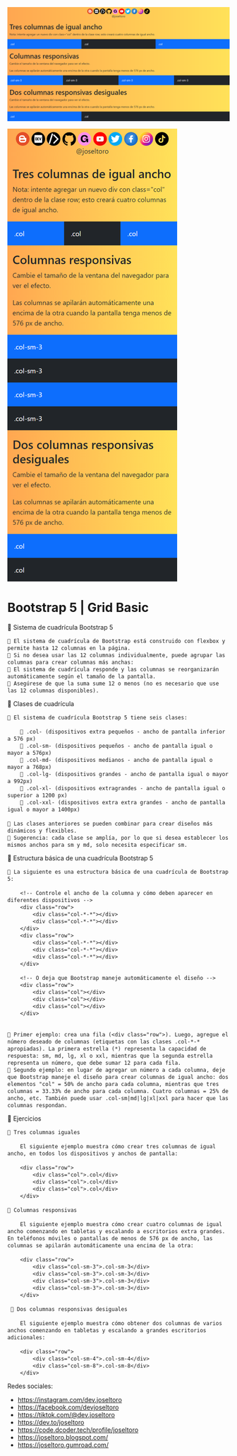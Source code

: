 [![](captura-1.png)](captura-1.png "Captura de Pantalla")

[![](captura-2.png)](captura-2.png "Captura de Pantalla")

# Bootstrap 5 | Grid Basic

📒 Sistema de cuadrícula Bootstrap 5

    📝 El sistema de cuadrícula de Bootstrap está construido con flexbox y permite hasta 12 columnas en la página.
    📝 Si no desea usar las 12 columnas individualmente, puede agrupar las columnas para crear columnas más anchas:
    📝 El sistema de cuadrícula responde y las columnas se reorganizarán automáticamente según el tamaño de la pantalla.
    📝 Asegúrese de que la suma sume 12 o menos (no es necesario que use las 12 columnas disponibles).

📒 Clases de cuadrícula

    📝 El sistema de cuadrícula Bootstrap 5 tiene seis clases:

        🔸 .col- (dispositivos extra pequeños - ancho de pantalla inferior a 576 px)
        🔸 .col-sm- (dispositivos pequeños - ancho de pantalla igual o mayor a 576px)
        🔸 .col-md- (dispositivos medianos - ancho de pantalla igual o mayor a 768px)
        🔸 .col-lg- (dispositivos grandes - ancho de pantalla igual o mayor a 992px)
        🔸 .col-xl- (dispositivos extragrandes - ancho de pantalla igual o superior a 1200 px)
        🔸 .col-xxl- (dispositivos extra extra grandes - ancho de pantalla igual o mayor a 1400px)

    📝 Las clases anteriores se pueden combinar para crear diseños más dinámicos y flexibles.
    📝 Sugerencia: cada clase se amplía, por lo que si desea establecer los mismos anchos para sm y md, solo necesita especificar sm.

📒 Estructura básica de una cuadrícula Bootstrap 5

    📝 La siguiente es una estructura básica de una cuadrícula de Bootstrap 5:

        <!-- Controle el ancho de la columna y cómo deben aparecer en diferentes dispositivos -->
        <div class="row">
            <div class="col-*-*"></div>
            <div class="col-*-*"></div>
        </div>
        <div class="row">
            <div class="col-*-*"></div>
            <div class="col-*-*"></div>
            <div class="col-*-*"></div>
        </div>

        <!-- O deja que Bootstrap maneje automáticamente el diseño -->
        <div class="row">
            <div class="col"></div>
            <div class="col"></div>
            <div class="col"></div>
        </div>


    📝 Primer ejemplo: crea una fila (<div class="row">). Luego, agregue el número deseado de columnas (etiquetas con las clases .col-*-* apropiadas). La primera estrella (*) representa la capacidad de respuesta: sm, md, lg, xl o xxl, mientras que la segunda estrella representa un número, que debe sumar 12 para cada fila.
    📝 Segundo ejemplo: en lugar de agregar un número a cada columna, deje que Bootstrap maneje el diseño para crear columnas de igual ancho: dos elementos "col" = 50% de ancho para cada columna, mientras que tres columnas = 33.33% de ancho para cada columna. Cuatro columnas = 25% de ancho, etc. También puede usar .col-sm|md|lg|xl|xxl para hacer que las columnas respondan.


📒 Ejercicios

    📝 Tres columnas iguales
    
        El siguiente ejemplo muestra cómo crear tres columnas de igual ancho, en todos los dispositivos y anchos de pantalla:
        
        <div class="row">
            <div class="col">.col</div>
            <div class="col">.col</div>
            <div class="col">.col</div>
        </div>

    📝 Columnas responsivas
    
        El siguiente ejemplo muestra cómo crear cuatro columnas de igual ancho comenzando en tabletas y escalando a escritorios extra grandes. En teléfonos móviles o pantallas de menos de 576 px de ancho, las columnas se apilarán automáticamente una encima de la otra:

        <div class="row">
            <div class="col-sm-3">.col-sm-3</div>
            <div class="col-sm-3">.col-sm-3</div>
            <div class="col-sm-3">.col-sm-3</div>
            <div class="col-sm-3">.col-sm-3</div>
        </div>

     📝 Dos columnas responsivas desiguales

        El siguiente ejemplo muestra cómo obtener dos columnas de varios anchos comenzando en tabletas y escalando a grandes escritorios adicionales:
        
        <div class="row">
            <div class="col-sm-4">.col-sm-4</div>
            <div class="col-sm-8">.col-sm-8</div>
        </div>


Redes sociales:

- https://instagram.com/dev.joseltoro
- https://facebook.com/devjoseltoro
- https://tiktok.com/@dev.joseltoro
- https://dev.to/joseltoro
- https://code.dcoder.tech/profile/joseltoro
- https://joseltoro.blogspot.com/
- https://joseltoro.gumroad.com/